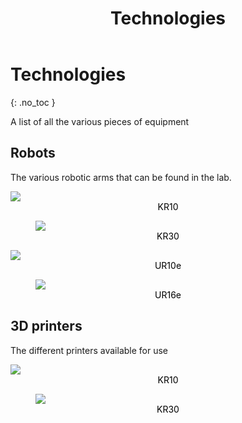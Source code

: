 ﻿---
layout: default
title: Technologies
nav_order: 3
has_children: false
permalink: docs/technologies
---

# Technologies
{: .no_toc }

A list of all the various pieces of equipment


## Robots
The various robotic arms that can be found in the lab.
<div class="grid">
  <div class="item">
    <div class="item-content">
      <!-- Safe zone, enter your custom markup -->
      <img id="Img" src="/labwiki/assets/images/kr10.jpg" onClick="location.href='https://rdflabfiu.github.io/labwiki/docs/technologies/kr10';" style="cursor:pointer;" />
      <figcaption style="color: black; text-align: center;">KR10</figcaption>
      <!-- Safe zone ends -->
    </div>
  </div>
  <div class="item">
    <div class="item-content">
      <figure>
        <img id="Img" src="/labwiki/assets/images/kr30.jpg" onClick="location.href='https://rdflabfiu.github.io/labwiki/docs/technologies/kr30';" style="cursor:pointer;" />
      <figcaption style="color: black; text-align: center;">KR30</figcaption>
      </figure>
    </div>
  </div>
  <div class="item">
    <div class="item-content">
      <!-- Safe zone, enter your custom markup -->
      <img id="Img" src="/labwiki/assets/images/ur10e.jpg" onClick="location.href='https://rdflabfiu.github.io/labwiki/docs/technologies/ur10e';" style="cursor:pointer;" />
      <figcaption style="color: black; text-align: center;">UR10e</figcaption>
      <!-- Safe zone ends -->
    </div>
  </div>
  <div class="item">
    <div class="item-content">
      <figure>
        <img id="Img" src="/labwiki/assets/images/ur16e.jpg" onClick="location.href='https://rdflabfiu.github.io/labwiki/docs/technologies/ur16e';" style="cursor:pointer;" />
      <figcaption style="color: black; text-align: center;">UR16e</figcaption>
      </figure>
    </div>
  </div>
</div>
<script src="https://cdnjs.cloudflare.com/ajax/libs/web-animations/2.3.2/web-animations.min.js"></script>
<script src="https://cdn.jsdelivr.net/gh/haltu/muuri@0.9.3/dist/muuri.min.js"></script>

## 3D printers
The different printers available for use
<div class="printerGrid">
  <div class="item">
    <div class="item-content">
      <!-- Safe zone, enter your custom markup -->
      <img id="Img" src="/labwiki/assets/images/kr30.jpg" onClick="location.href='https://rdflabfiu.github.io/labwiki/docs/technologies/kr10';" style="cursor:pointer;" />
      <figcaption style="color: black; text-align: center;">KR10</figcaption>
      <!-- Safe zone ends -->
    </div>
  </div>
  <div class="item">
    <div class="item-content">
      <figure>
        <img id="Img" src="/labwiki/assets/images/kr30.jpg" onClick="location.href='https://rdflabfiu.github.io/labwiki/docs/technologies/kr30';" style="cursor:pointer;" />
      <figcaption style="color: black; text-align: center;">KR30</figcaption>
      </figure>
    </div>
  </div>
</div>
  <br />
  <br />
  <br />
  <br />
  <br />
  <br />
  <br />
  <br />
  <br />
  <br />
  <br />
  <br />
  <br />
  <br />
  <br />
  <br />
  <br />
  <br />
<script>
    var grid = new Muuri('.grid')
    var printerGrid = new Muuri('.grid');
</script>